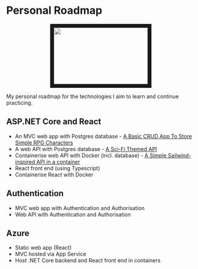 # Personal Roadmap

<p align="center">
<img src="https://t4.ftcdn.net/jpg/04/34/50/45/360_F_434504568_fsXJyj5tiFDutTjZYD4vaWrjCUKaAMRg.jpg" width="250" height="150" border="10"/>
</p>

My personal roadmap for the technologies I aim to learn and continue practicing.

## ASP.NET Core and React
- An MVC web app with Postgres database - [A Basic CRUD App To Store Simple RPG Characters](https://github.com/ForeverThinking/character-card-collection)
- A web API with Postgres database - [A Sci-Fi Themed API](https://github.com/ForeverThinking/sea-base-api)
- Containerise web API with Docker (incl. database) - [A Simple Sailwind-inspired API in a container](https://github.com/ForeverThinking/sailwind-api)
- React front end (using Typescript)
- Containerise React with Docker

## Authentication
- MVC web app with Authentication and Authorisation
- Web API with Authentication and Authorisation

## Azure
- Static web app (React)
- MVC hosted via App Service
- Host .NET Core backend and React front end in containers
